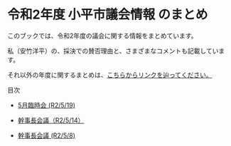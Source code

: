 # 令和2年度 小平市議会情報 のまとめ

このブックでは、令和2年度の議会に関する情報をまとめています。

私（安竹洋平）の、採決での賛否理由と、さまざまなコメントも記載しています。

それ以外の年度に関するまとめは、[こちらからリンクを辿ってください。](https://yasutakeyohei.com/books/)

目次
- [5月臨時会 (R2/5/19)](./20200519_rinjikai/index.md)

- [幹事長会議（R2/5/14）](./20200514_kanjicho_kaigi/index.md)

- [幹事長会議 (R2/5/8)](./20200508_kanjicho_kaigi/index.md)
